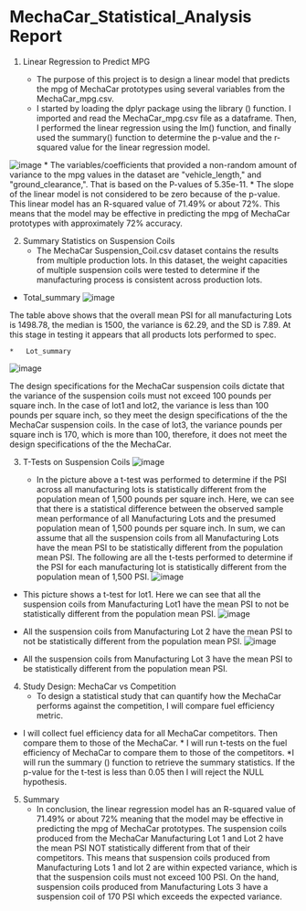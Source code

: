 # MechaCar_Statistical_Analysis Report
1.	Linear Regression to Predict MPG

    *	The purpose of this project is to design a linear model that predicts the mpg of MechaCar prototypes using several variables from the MechaCar_mpg.csv. 
    * I started by loading the dplyr package using the library () function. I imported and read the MechaCar_mpg.csv file as a dataframe. Then, I performed the linear regression using the lm() function, and finally used the summary() function to determine the p-value and the r-squared value for the linear regression model. 

![image](https://user-images.githubusercontent.com/121005128/234136243-e214fe98-ce76-4fdb-ae35-39fe0b29068f.png)
    *	The variables/coefficients that provided a non-random amount of variance to the mpg values in the dataset are "vehicle_length," and "ground_clearance,". That is based on the P-values of 5.35e-11.
    *	The slope of the linear model is not considered to be zero because of the p-value.
This linear model has an R-squared value of 71.49% or about 72%. This means that the model may be effective in predicting the mpg of MechaCar prototypes with approximately 72% accuracy.

2.	Summary Statistics on Suspension Coils
    *	The MechaCar Suspension_Coil.csv dataset contains the results from multiple production lots. In this dataset, the weight capacities of multiple suspension coils were tested to determine if the manufacturing process is consistent across production lots.



  * Total_summary
 ![image](https://user-images.githubusercontent.com/121005128/234137071-2b2483c4-5c29-467d-a2e0-0538a53b88cc.png)

The table above shows that the overall mean PSI for all manufacturing Lots is 1498.78, the median is 1500, the variance is 62.29, and the SD is 7.89. At this stage in testing it appears that all products lots performed to spec.

    *	Lot_summary 
![image](https://user-images.githubusercontent.com/121005128/234136956-c5f855e7-37b1-4f93-ac95-834c009f6ab4.png)

 
The design specifications for the MechaCar suspension coils dictate that the variance of the suspension coils must not exceed 100 pounds per square inch. In the case of lot1 and lot2, the variance is less than 100 pounds per square inch, so they meet the design specifications of the the MechaCar suspension coils. In the case of lot3, the variance pounds per square inch is 170, which is more than 100, therefore, it does not meet the design specifications of the the MechaCar.

3.	T-Tests on Suspension Coils
 ![image](https://user-images.githubusercontent.com/121005128/234137164-15a620d0-b67e-4171-8579-fe358c45cf46.png)

    *	In the picture above a t-test was performed to determine if the PSI across all manufacturing lots is statistically different from the population mean of 1,500 pounds per square inch. Here, we can see that there is a statistical difference between the observed sample mean performance of all Manufacturing Lots and the presumed population mean of 1,500 pounds per square inch. In sum, we can assume that all the suspension coils from all Manufacturing Lots have the mean PSI to be statistically different from the population mean PSI.
The following are all the t-tests performed to determine if the PSI for each manufacturing lot is statistically different from the population mean of 1,500 PSI. 
 ![image](https://user-images.githubusercontent.com/121005128/234137200-aa61ba4d-932e-4fb5-8fb7-3e703daa99d6.png)

  *	This picture shows a t-test for lot1.  Here we can see that all the suspension coils from Manufacturing Lot1 have the mean PSI to not be statistically different from the population mean PSI.
 ![image](https://user-images.githubusercontent.com/121005128/234137235-8c37ab81-4f2c-49fd-8d89-c35e6bcb6564.png)

   *	All the suspension coils from Manufacturing Lot 2 have the mean PSI to not be statistically different from the population mean PSI.
 ![image](https://user-images.githubusercontent.com/121005128/234137279-2c80138c-d8d7-42e9-8acc-b6e16118bafb.png)

  *	All the suspension coils from Manufacturing Lot 3 have the mean PSI to be statistically different from the population mean PSI.

4.	Study Design: MechaCar vs Competition
    *	To design a statistical study that can quantify how the MechaCar performs against the competition, I will compare fuel efficiency metric. 
  *	 I will collect fuel efficiency data for all MechaCar competitors. Then compare them to those of the MechaCar.
    *	I will run t-tests on the fuel efficiency of MechaCar to compare them to those of the competitors.
    *I will run the summary () function to retrieve the summary statistics. If the p-value for the t-test is less than 0.05 then I will reject the NULL hypothesis.

5.	Summary
    *	In conclusion, the linear regression model has an R-squared value of 71.49% or about 72% meaning that the model may be effective in predicting the mpg of MechaCar prototypes.  The suspension coils produced from the MechaCar Manufacturing Lot 1 and Lot 2 have the mean PSI NOT statistically different from that of their competitors. This means that suspension coils produced from Manufacturing Lots 1 and lot 2 are within expected variance, which is that the suspension coils must not exceed 100 PSI. On the hand, suspension coils produced from Manufacturing Lots 3 have a suspension coil of 170 PSI which exceeds the expected variance.

